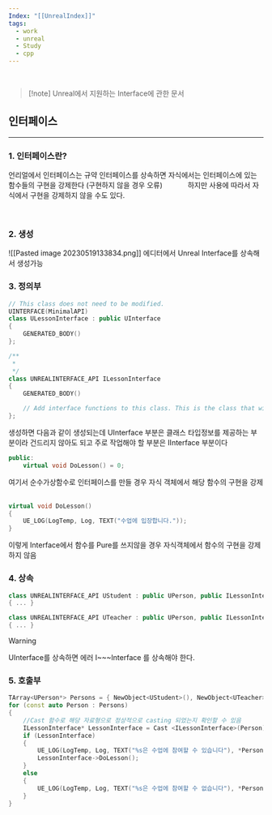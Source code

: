 ```yaml
---
Index: "[[UnrealIndex]]"
tags:
  - work
  - unreal
  - Study
  - cpp
---
```

   
> [!note] Unreal에서 지원하는 Interface에 관한 문서

## 인터페이스 
---
### 1. 인터페이스란?
언리얼에서 인터페이스는 규약
인터페이스를 상속하면 자식에서는 인터페이스에 있는 함수들의 구현을 강제한다
(구현하지 않을 경우 오류)
   
하지만 사용에 따라서 자식에서 구현을 강제하지 않을 수도 있다.

   
### 2. 생성
![[Pasted image 20230519133834.png]]
에디터에서 Unreal Interface를 상속해서 생성가능
   
### 3. 정의부
```cpp
// This class does not need to be modified.
UINTERFACE(MinimalAPI)
class ULessonInterface : public UInterface
{
	GENERATED_BODY()
};

/**
 * 
 */
class UNREALINTERFACE_API ILessonInterface
{
	GENERATED_BODY()

	// Add interface functions to this class. This is the class that will be inherited to implement this interface.
};
```
생성하면 다음과 같이 생성되는데 UInterface 부분은 클래스 타입정보를 제공하는 부분이라 건드리지 않아도 되고
주로 작업해야 할 부분은 IInterface 부분이다
   
```cpp
public:
	virtual void DoLesson() = 0;
```
여기서 순수가상함수로 인터페이스를 만들 경우 자식 객체에서 해당 함수의 구현을 강제
   
```cpp
virtual void DoLesson()
{
	UE_LOG(LogTemp, Log, TEXT("수업에 입장합니다."));
}
```
이렇게 Interface에서 함수를 Pure를 쓰지않을 경우 자식객체에서 함수의 구현을 강제하지 않음
   
   
### 4. 상속
```cpp
class UNREALINTERFACE_API UStudent : public UPerson, public ILessonInterface
{ ... }

class UNREALINTERFACE_API UTeacher : public UPerson, public ILessonInterface
{ ... }
```
> [!warning] 
> UInterface를 상속하면 에러
> I\~\~\~Interface 를 상속해야 한다.
   
   
### 5. 호출부
```cpp
TArray<UPerson*> Persons = { NewObject<UStudent>(), NewObject<UTeacher>(), NewObject<UStaff>() };
for (const auto Person : Persons)
{
	//Cast 함수로 해당 자료형으로 정상적으로 casting 되었는지 확인할 수 있음
	ILessonInterface* LessonInterface = Cast <ILessonInterface>(Person);
	if (LessonInterface)
	{
		UE_LOG(LogTemp, Log, TEXT("%s은 수업에 참여할 수 있습니다"), *Person->GetName());
		LessonInterface->DoLesson();
	}
	else
	{
		UE_LOG(LogTemp, Log, TEXT("%s은 수업에 참여할 수 없습니다"), *Person->GetName());
	}
}
```
